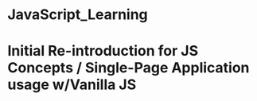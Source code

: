 # JavaScript_Learning

# Initial Re-introduction for JS Concepts / Single-Page Application usage w/Vanilla JS
